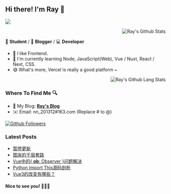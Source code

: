 ## Hi there! I'm Ray 👋

![](./timg.gif)

<a href="#">
  <img align="right" alt="Ray's Github Stats" src="https://github-readme-stats.vercel.app/api?username=so1ve&show_icons=true&title_color=2196f3&icon_color=2196f3&text_color=4c4948&bg_color=ffffff">
  <br>
</a>

📄 **Student** / 🎨 **Blogger** / 💻 **Developer**

- 🎫 I like Frontend.
- 🌱 I'm currently learning Node, JavaScript(Web), Vue / Nuxt, React / Next, CSS.
- 😅 What's more, Vercel is really a good platform ~

<a href="#">
  <img align="right" alt="Ray's Github Lang Stats" src="https://github-readme-stats.vercel.app/api/top-langs/?username=so1ve&layout=compact">
  <br>
</a>

### Where To Find Me 🔍

- 📝 My Blog: [**Ray's Blog**](https://raycoder.me)
- ✉️ Email: nn_201312#163.com (Replace # to @)

<a href="https://github.com/so1ve?tab=followers">
  <img alt="Github Followers" src="https://img.shields.io/badge/dynamic/json?logo=github&label=GitHub%20Followers&labelColor=282c34&color=181717&query=%24.data.totalSubs&url=https%3A%2F%2Fapi.spencerwoo.com%2Fsubstats%2F%3Fsource%3Dgithub%26queryKey%3Dso1ve&style=flat-square">
</a>

### Latest Posts
<!-- BLOG-POST-LIST:START -->
- [暂停更新](https://raycoder.me/p/pause-update/)
- [图床的千层套路](https://raycoder.me/p/hey-picbed/)
- [Vue中的{ __ob__: Observer }问题解决](https://raycoder.me/p/vue-ob-observer-problem/)
- [Python Import This源码剖析](https://raycoder.me/p/python-import-this/)
- [Vue3的改变有哪些？](https://raycoder.me/p/vue3-design/)
<!-- BLOG-POST-LIST:END -->

#### Nice to see you! 🤣🤣🤣
